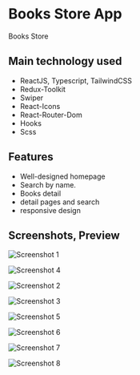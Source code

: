 # Books Store App

Books Store

## Main technology used

- ReactJS, Typescript, TailwindCSS
- Redux-Toolkit
- Swiper
- React-Icons
- React-Router-Dom
- Hooks
- Scss

## Features

- Well-designed homepage
- Search by name.
- Books detail
- detail pages and search
- responsive design

## Screenshots, Preview

![Screenshot 1](https://i.ibb.co/Vg53znm/screencapture-localhost-3000-2022-08-23-05-07-50.png)

![Screenshot 4](https://i.ibb.co/C5rWy4n/sec2.png)

![Screenshot 2](https://i.ibb.co/k3nC0Nr/sec1.png)

![Screenshot 3](https://i.ibb.co/MNkMR2J/sec3.png)

![Screenshot 5](https://i.ibb.co/JFdcgtv/sec4.png)

![Screenshot 6](https://i.ibb.co/BC3txYz/sec10.png)

![Screenshot 7](https://i.ibb.co/TbbnGqn/seccc.png)

![Screenshot 8](https://i.ibb.co/tXS906L/ss.png)
